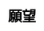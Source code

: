 ---
title: 願望
layout: wish/input
description: 在這裏輸入你的願望.
js: ["js/secret/wish/parameter.js", "js/secret/wish/input.js"]
css: ["css/secret/wish/input.css"]
---